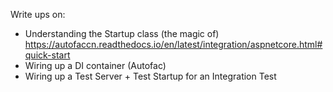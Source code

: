 Write ups on:

- Understanding the Startup class (the magic of)
  https://autofaccn.readthedocs.io/en/latest/integration/aspnetcore.html#quick-start
- Wiring up a DI container (Autofac)
- Wiring up a Test Server + Test Startup for an Integration Test
